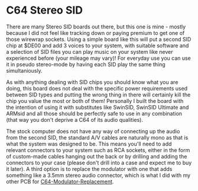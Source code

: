 # C64 Stereo SID

There are many Stereo SID boards out there, but this one is mine - mostly because I did not feel like tracking down or paying premium to get one of those wirewrap sockets. Using a simple board like this will put a second SID chip at $DE00 and add 3 voices to your system, with suitable software and a selection of SID files you can play music on your system like never experienced before (your mileage may vary)! For everyday use you can use it in pseudo stereo-mode by having each SID play the same thing simultaniously.

As with anything dealing with SID chips you should know what you are doing, this board does not deal with the specific power requirements used between SID types and putting the wrong thing in there will certainly kill the chip you value the most or both of them! Personally I built the board with the intention of using it with substitutes like SwinSID, SwinSID Ultimate and ARMsid and all those should be perfectly safe to use in any combination (that way you don't deprive a C64 of its audio qualities).

The stock computer does not have any way of connecting up the audio from the second SID, the standard A/V cables are naturally mono as that is what the system was designed to be. This means you'll need to add relevant connectors to your system such as RCA sockets, either in the form of custom-made cables hanging out the back or by drilling and adding the connectors to your case (please don't drill into a case and expect me to buy it later). A third option is to replace the modulator with one that adds something like a 3.5mm stereo audio connector, which is what I did with my other PCB for [C64-Modulator-Replacement](https://github.com/tebl/C64-Modulator-Replacement).